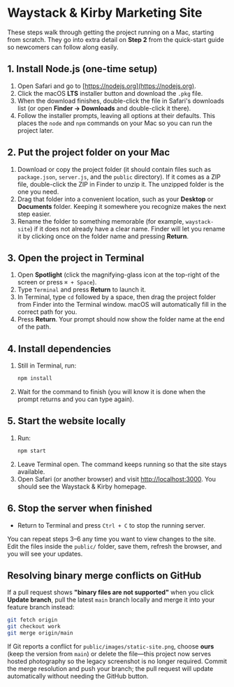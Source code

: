 # Waystack & Kirby Marketing Site

These steps walk through getting the project running on a Mac, starting from scratch. They go into extra detail on **Step 2** from the quick-start guide so newcomers can follow along easily.

## 1. Install Node.js (one-time setup)
1. Open Safari and go to [https://nodejs.org](https://nodejs.org).
2. Click the macOS **LTS** installer button and download the `.pkg` file.
3. When the download finishes, double-click the file in Safari's downloads list (or open **Finder → Downloads** and double-click it there).
4. Follow the installer prompts, leaving all options at their defaults. This places the `node` and `npm` commands on your Mac so you can run the project later.

## 2. Put the project folder on your Mac
1. Download or copy the project folder (it should contain files such as `package.json`, `server.js`, and the `public` directory). If it comes as a ZIP file, double-click the ZIP in Finder to unzip it. The unzipped folder is the one you need.
2. Drag that folder into a convenient location, such as your **Desktop** or **Documents** folder. Keeping it somewhere you recognize makes the next step easier.
3. Rename the folder to something memorable (for example, `waystack-site`) if it does not already have a clear name. Finder will let you rename it by clicking once on the folder name and pressing **Return**.

## 3. Open the project in Terminal
1. Open **Spotlight** (click the magnifying-glass icon at the top-right of the screen or press `⌘ + Space`).
2. Type `Terminal` and press **Return** to launch it.
3. In Terminal, type `cd` followed by a space, then drag the project folder from Finder into the Terminal window. macOS will automatically fill in the correct path for you.
4. Press **Return**. Your prompt should now show the folder name at the end of the path.

## 4. Install dependencies
1. Still in Terminal, run:
   ```bash
   npm install
   ```
2. Wait for the command to finish (you will know it is done when the prompt returns and you can type again).

## 5. Start the website locally
1. Run:
   ```bash
   npm start
   ```
2. Leave Terminal open. The command keeps running so that the site stays available.
3. Open Safari (or another browser) and visit [http://localhost:3000](http://localhost:3000). You should see the Waystack & Kirby homepage.

## 6. Stop the server when finished
- Return to Terminal and press `Ctrl + C` to stop the running server.

You can repeat steps 3–6 any time you want to view changes to the site. Edit the files inside the `public/` folder, save them, refresh the browser, and you will see your updates.

## Resolving binary merge conflicts on GitHub
If a pull request shows **"binary files are not supported"** when you click **Update branch**, pull the latest `main` branch locally and merge it into your feature branch instead:

```bash
git fetch origin
git checkout work
git merge origin/main
```

If Git reports a conflict for `public/images/static-site.png`, choose **ours** (keep the version from `main`) or delete the file—this project now serves hosted photography so the legacy screenshot is no longer required. Commit the merge resolution and push your branch; the pull request will update automatically without needing the GitHub button.
